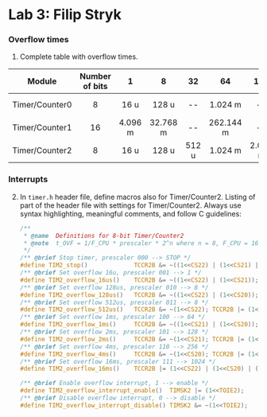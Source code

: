 # Lab 3: Filip Stryk

### Overflow times

1. Complete table with overflow times.

| **Module** | **Number of bits** | **1** | **8** | **32** | **64** | **128** | **256** | **1024** |
| :-: | :-: | :-: | :-: | :-: | :-: | :-: | :-: | :-: |
| Timer/Counter0 | 8  | 16 u | 128 u | -- | 1.024 m | -- | 4.096 m | 16.384 m  |
| Timer/Counter1 | 16 | 4.096 m | 32.768 m | -- | 262.144 m | -- | 1.049 | 4.194 |
| Timer/Counter2 | 8  | 16 u | 128 u | 512 u | 1.024 m | 2.048 m | 4.096 m | 16.384 m  |

### Interrupts

2. In `timer.h` header file, define macros also for Timer/Counter2. Listing of part of the header file with settings for Timer/Counter2. Always use syntax highlighting, meaningful comments, and follow C guidelines:

   ```c
   /**
    * @name  Definitions for 8-bit Timer/Counter2
    * @note  t_OVF = 1/F_CPU * prescaler * 2^n where n = 8, F_CPU = 16 MHz
    */
   /** @brief Stop timer, prescaler 000 --> STOP */
   #define TIM2_stop()             TCCR2B &= ~((1<<CS22) | (1<<CS21) | (1<<CS20));
   /** @brief Set overflow 16u, prescaler 001 --> 1 */
   #define TIM2_overflow_16us()    TCCR2B &= ~((1<<CS22) | (1<<CS21)); TCCR2B |= (1<<CS20);
   /** @brief Set overflow 128us, prescaler 010 --> 8 */
   #define TIM2_overflow_128us()   TCCR2B &= ~((1<<CS22) | (1<<CS20)); TCCR2B |= (1<<CS21);
   /** @brief Set overflow 512us, prescaler 011 --> 8 */
   #define TIM2_overflow_512us()   TCCR2B &= ~(1<<CS22); TCCR2B |= (1<<CS21) | (1<<CS20);
   /** @brief Set overflow 1ms, prescaler 100 --> 64 */
   #define TIM2_overflow_1ms()     TCCR2B &= ~((1<<CS21) | (1<<CS20)); TCCR2B |= (1<<CS21);
   /** @brief Set overflow 2ms, prescaler 101 --> 128 */
   #define TIM2_overflow_2ms()     TCCR2B &= ~(1<<CS21); TCCR2B |= (1<<CS22) | (1<<CS20);
   /** @brief Set overflow 4ms, prescaler 110 --> 256 */
   #define TIM2_overflow_4ms()     TCCR2B &= ~(1<<CS20); TCCR2B |= (1<<CS22) | (1<<CS21);
   /** @brief Set overflow 16ms, prescaler 111 --> 1024 */
   #define TIM2_overflow_16ms()    TCCR2B |= (1<<CS22) | (1<<CS20) | (1<<CS21);

   /** @brief Enable overflow interrupt, 1 --> enable */
   #define TIM2_overflow_interrupt_enable()  TIMSK2 |= (1<<TOIE2);
   /** @brief Disable overflow interrupt, 0 --> disable */
   #define TIM2_overflow_interrupt_disable() TIMSK2 &= ~(1<<TOIE2);
   ```
